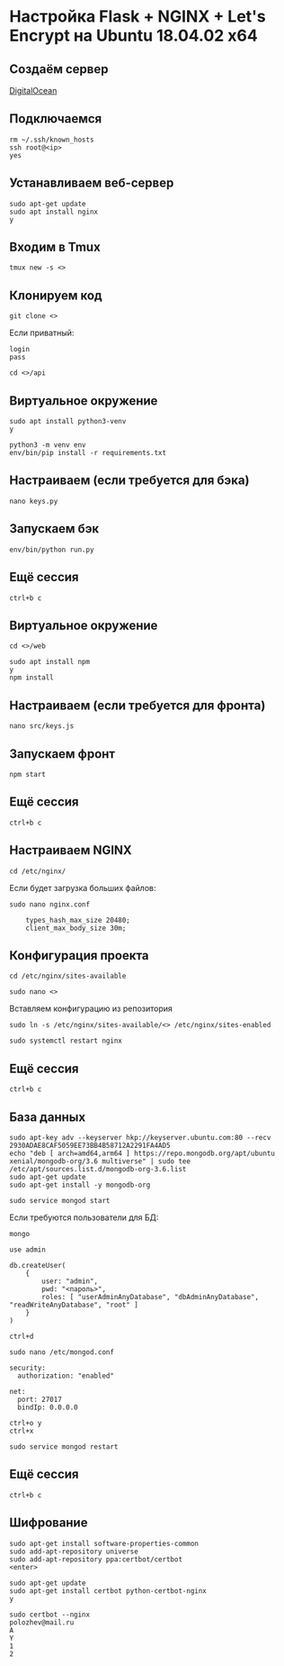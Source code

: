 # Настройка Flask + NGINX + Let's Encrypt на Ubuntu 18.04.02 x64

## Создаём сервер
[DigitalOcean](https://cloud.digitalocean.com/)


## Подключаемся
```
rm ~/.ssh/known_hosts
ssh root@<ip>
yes
```

<password>


## Устанавливаем веб-сервер
```
sudo apt-get update
sudo apt install nginx
y
```

## Входим в Tmux
```
tmux new -s <>
```

## Клонируем код
```
git clone <>
```

Если приватный:
```
login
pass
```

```
cd <>/api
```

## Виртуальное окружение
```
sudo apt install python3-venv
y

python3 -m venv env
env/bin/pip install -r requirements.txt
```

## Настраиваем (если требуется для бэка)
```
nano keys.py
```

## Запускаем бэк
```
env/bin/python run.py
```

## Ещё сессия
```
ctrl+b c
```

## Виртуальное окружение
```
cd <>/web

sudo apt install npm
y
npm install
```

## Настраиваем (если требуется для фронта)
```
nano src/keys.js
```

## Запускаем фронт
```
npm start
```

## Ещё сессия
```
ctrl+b c
```

## Настраиваем NGINX
```
cd /etc/nginx/
```

Если будет загрузка больших файлов:
```
sudo nano nginx.conf
```

```
	types_hash_max_size 20480;
	client_max_body_size 30m;
```

## Конфигурация проекта
```
cd /etc/nginx/sites-available
```

```
sudo nano <>
```
Вставляем конфигурацию из репозитория

```
sudo ln -s /etc/nginx/sites-available/<> /etc/nginx/sites-enabled

sudo systemctl restart nginx
```

## Ещё сессия
```
ctrl+b c
```

## База данных
```
sudo apt-key adv --keyserver hkp://keyserver.ubuntu.com:80 --recv 2930ADAE8CAF5059EE73BB4B58712A2291FA4AD5
echo "deb [ arch=amd64,arm64 ] https://repo.mongodb.org/apt/ubuntu xenial/mongodb-org/3.6 multiverse" | sudo tee /etc/apt/sources.list.d/mongodb-org-3.6.list
sudo apt-get update
sudo apt-get install -y mongodb-org
```

```
sudo service mongod start
```

Если требуются пользователи для БД:
```
mongo
```

```
use admin

db.createUser(
	{
		user: "admin",
		pwd: "<пароль>",
		roles: [ "userAdminAnyDatabase", "dbAdminAnyDatabase", "readWriteAnyDatabase", "root" ]
	}
)
```

```
ctrl+d
```

```
sudo nano /etc/mongod.conf
```

```
security:
  authorization: "enabled"

net:
  port: 27017
  bindIp: 0.0.0.0
```

```
ctrl+o y
ctrl+x
```

```
sudo service mongod restart
```

## Ещё сессия
```
ctrl+b c
```

## Шифрование
```
sudo apt-get install software-properties-common
sudo add-apt-repository universe
sudo add-apt-repository ppa:certbot/certbot
<enter>
```

```
sudo apt-get update
sudo apt-get install certbot python-certbot-nginx
y
```

```
sudo certbot --nginx
polozhev@mail.ru
A
Y
1
2
```